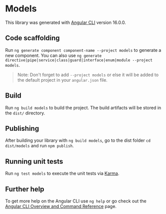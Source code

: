 # Models

This library was generated with [Angular CLI](https://github.com/angular/angular-cli) version 16.0.0.

## Code scaffolding

Run `ng generate component component-name --project models` to generate a new component. You can also use `ng generate directive|pipe|service|class|guard|interface|enum|module --project models`.
> Note: Don't forget to add `--project models` or else it will be added to the default project in your `angular.json` file. 

## Build

Run `ng build models` to build the project. The build artifacts will be stored in the `dist/` directory.

## Publishing

After building your library with `ng build models`, go to the dist folder `cd dist/models` and run `npm publish`.

## Running unit tests

Run `ng test models` to execute the unit tests via [Karma](https://karma-runner.github.io).

## Further help

To get more help on the Angular CLI use `ng help` or go check out the [Angular CLI Overview and Command Reference](https://angular.io/cli) page.
